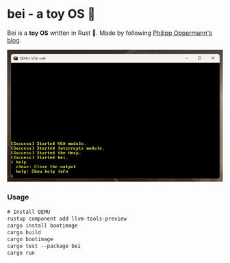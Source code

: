 # bei - a toy OS 🦀

Bei is a **toy OS** written in Rust 🦀. Made by following [Philipp Oppermann's blog](https://os.phil-opp.com/).

![bei](./demo.png)

### Usage
```
# Install QEMU
rustup component add llvm-tools-preview
cargo install bootimage
cargo build
cargo bootimage
cargo test --package bei
cargo run
```